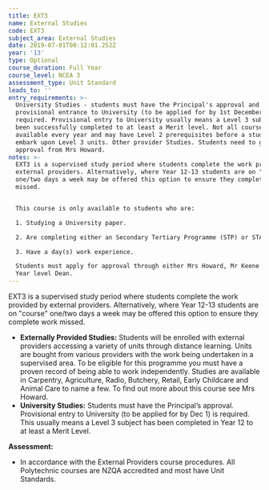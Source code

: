 ```yaml
---
title: EXT3
name: External Studies
code: EXT3
subject_area: External Studies
date: 2019-07-01T00:12:01.252Z
year: '13'
type: Optional
course_duration: Full Year
course_level: NCEA 3
assessment_type: Unit Standard
leads_to: ''
entry_requirements: >-
  University Studies - students must have the Principal's approval and
  provisional entrance to University (to be applied for by 1st December) is
  required. Provisional entry to University usually means a Level 3 subject has
  been successfully completed to at least a Merit level. Not all courses are
  available every year and may have Level 2 prerequisites before a student can
  embark upon Level 3 units. Other provider Studies. Students need to gain
  approval from Mrs Howard.
notes: >-
  EXT3 is a supervised study period where students complete the work provided by
  external providers. Alternatively, where Year 12-13 students are on "course"
  one/two days a week may be offered this option to ensure they complete work
  missed.


  This course is only available to students who are: 

  1. Studying a University paper.

  2. Are completing either an Secondary Tertiary Programme (STP) or STAR course.

  3. Have a day(s) work experience. 

  Students must apply for approval through either Mrs Howard, Mr Keene or their
  Year level Dean.
---
```

EXT3 is a supervised study period where students complete the work provided by external providers. Alternatively, where Year 12-13 students are on "course" one/two days a week may be offered this option to ensure they complete work missed.

* **Externally Provided Studies:** Students will be enrolled with external providers accessing a variety of units through distance learning. Units are bought from various providers with the work being undertaken in a supervised area. To be eligible for this programme you must have a proven record of being able to work independently. Studies are available in Carpentry, Agriculture, Radio, Butchery, Retail, Early Childcare and Animal Care to name a few. To find out more about this course see Mrs Howard.
* **University Studies:** Students must have the Principal’s approval. Provisional entry to University (to be applied for by Dec 1) is required. This usually means a Level 3 subject has been completed in Year 12 to at least a Merit Level.

**Assessment:** 

* In accordance with the External Providers course procedures. All Polytechnic courses are NZQA accredited and most have Unit Standards.
